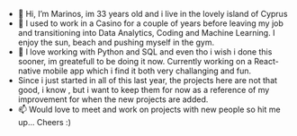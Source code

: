 - 👋 Hi, I’m Marinos, im 33 years old and i live in the lovely island of Cyprus
- 👀 I used to work in a Casino for a couple of years before leaving my job and transitioning into Data Analytics, Coding and Machine Learning. I enjoy the sun, beach and pushing myself in the gym.
- 🌱 I love working with Python and SQL and even tho i wish i done this sooner, im greatefull to be doing it now. Currently working on a React-native mobile app which i find it both very challanging and fun.
- Since i just started in all of this last year, the projects here are not that good, i know , but i want to keep them for now as a reference of my improvement for when the new projects are added.
- 📫 Would love to meet and work on projects with new people so hit me up... Cheers :)

<!---
marinos32/marinos32 is a ✨ special ✨ repository because its `README.md` (this file) appears on your GitHub profile.
You can click the Preview link to take a look at your changes.
--->
